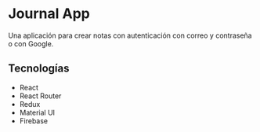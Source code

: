 # Journal App

Una aplicación para crear notas con autenticación con correo y contraseña o con Google.

## Tecnologías

- React
- React Router
- Redux
- Material UI
- Firebase
